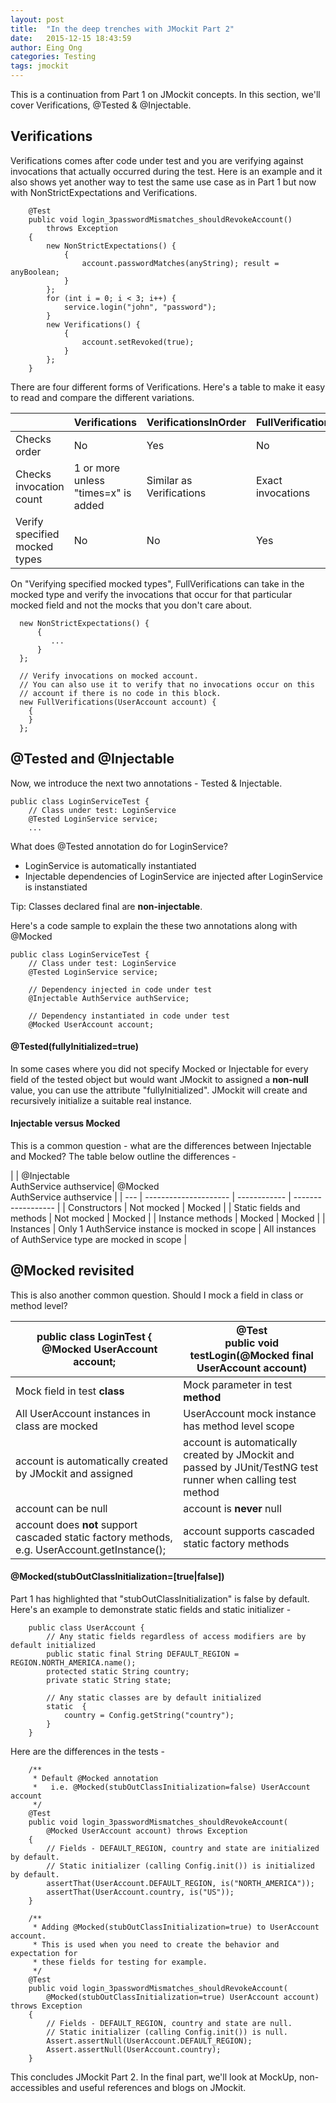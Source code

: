 ```yaml
---
layout: post
title:  "In the deep trenches with JMockit Part 2"
date:   2015-12-15 18:43:59
author: Eing Ong
categories: Testing
tags: jmockit
---
```

This is a continuation from Part 1 on JMockit concepts. In this section, we'll cover Verifications, @Tested & @Injectable.

<h2>Verifications</h2>

Verifications comes after code under test and you are verifying against invocations that actually occurred during the test. Here is an example and it also shows yet another way to test the same use case as in Part 1 but now with NonStrictExpectations and Verifications.

~~~
    @Test
    public void login_3passwordMismatches_shouldRevokeAccount()
        throws Exception
    {
        new NonStrictExpectations() {
            {
                account.passwordMatches(anyString); result = anyBoolean;
            }
        };
        for (int i = 0; i < 3; i++) {
            service.login("john", "password");
        }
        new Verifications() {
            {
                account.setRevoked(true);
            }
        };
    }
~~~

There are four different forms of Verifications. Here's a table to make it easy to read and compare the different variations. 

|     | Verifications | VerificationsInOrder | FullVerifications | FullVerificationsInOrder | 
| --- | ------------- | -------------------- | ----------------- | ------------------------ |
| Checks order | No | Yes | No | Yes |
| Checks invocation count | 1 or more unless "times=x" is added | Similar as Verifications | Exact invocations | Similar as FullVerifications|
| Verify specified mocked types | No | No | Yes | Yes |

On "Verifying specified mocked types", FullVerifications can take in the mocked type and verify the invocations that occur for that particular mocked field and not the mocks that you don't care about.

~~~
  new NonStrictExpectations() {
      {
         ...
      }
  };

  // Verify invocations on mocked account.
  // You can also use it to verify that no invocations occur on this 
  // account if there is no code in this block.
  new FullVerifications(UserAccount account) {
    {
    }
  };
~~~

<h2>@Tested and @Injectable</h2>
Now, we introduce the next two annotations - Tested & Injectable. 

~~~
public class LoginServiceTest {
    // Class under test: LoginService
    @Tested LoginService service;
    ...
~~~

What does @Tested annotation do for LoginService?

- LoginService is automatically instantiated
- Injectable dependencies of LoginService are injected after LoginService is instanstiated

Tip: Classes declared final are <b>non-injectable</b>.

Here's a code sample to explain the these two annotations along with @Mocked

~~~
public class LoginServiceTest {
    // Class under test: LoginService
    @Tested LoginService service;
 
    // Dependency injected in code under test
    @Injectable AuthService authService;

    // Dependency instantiated in code under test
    @Mocked UserAccount account;
~~~

<h4>@Tested(fullyInitialized=true)</h4>
In some cases where you did not specify Mocked or Injectable for every field of the tested object but would want JMockit to assigned a <b>non-null</b> value, you can use the attribute "fullyInitialized".  JMockit will create and recursively initialize a suitable real instance.

<h4>Injectable versus Mocked</h4>
This is a common question - what are the differences between Injectable and Mocked? The table below outline the differences -

|     | @Injectable <br>AuthService authservice| @Mocked<br>AuthService authservice |
| --- | --------------------- | ------------ | ------------------ |
| Constructors | Not mocked | Mocked |
| Static fields and methods | Not mocked | Mocked |
| Instance methods | Mocked | Mocked |
| Instances | Only 1 AuthService instance is mocked in scope | All instances of AuthService type are mocked in scope |


<h2>@Mocked revisited</h2>
This is also another common question. Should I mock a field in class or method level?

| public class LoginTest {<br>&nbsp;&nbsp;&nbsp;&nbsp;@Mocked UserAccount account;| @Test<br>public void testLogin(@Mocked final UserAccount account)  |
| --------------------- | ------------ |
| Mock field in test <b>class</b> | Mock parameter in test <b>method</b> |
| All UserAccount instances in class are mocked | UserAccount mock instance has method level scope |
| account is automatically created by JMockit and assigned | account is automatically created by JMockit and passed by JUnit/TestNG test runner when calling test method|
| account can be null | account is <b>never</b> null| 
| account does <b>not</b> support cascaded static factory methods, e.g. UserAccount.getInstance();| account supports cascaded static factory methods |

<h4>@Mocked(stubOutClassInitialization=[true|false])</h4>
Part 1 has highlighted that "stubOutClassInitialization" is false by default. Here's an example to demonstrate static fields and static initializer -

~~~
    public class UserAccount {
        // Any static fields regardless of access modifiers are by default initialized
        public static final String DEFAULT_REGION = REGION.NORTH_AMERICA.name();
        protected static String country;
        private static String state;
        
        // Any static classes are by default initialized
        static  {
            country = Config.getString("country");
        }
    }

~~~

Here are the differences in the tests -

~~~
    /** 
     * Default @Mocked annotation
     *   i.e. @Mocked(stubOutClassInitialization=false) UserAccount account
     */
    @Test
    public void login_3passwordMismatches_shouldRevokeAccount(
        @Mocked UserAccount account) throws Exception
    {
        // Fields - DEFAULT_REGION, country and state are initialized by default.
        // Static initializer (calling Config.init()) is initialized by default.
        assertThat(UserAccount.DEFAULT_REGION, is("NORTH_AMERICA"));
        assertThat(UserAccount.country, is("US"));
    }

    /** 
     * Adding @Mocked(stubOutClassInitialization=true) to UserAccount account.
     * This is used when you need to create the behavior and expectation for 
     * these fields for testing for example. 
     */
    @Test
    public void login_3passwordMismatches_shouldRevokeAccount(
        @Mocked(stubOutClassInitialization=true) UserAccount account) throws Exception
    {
        // Fields - DEFAULT_REGION, country and state are null. 
        // Static initializer (calling Config.init()) is null.
        Assert.assertNull(UserAccount.DEFAULT_REGION);
        Assert.assertNull(UserAccount.country);
    }
~~~

This concludes JMockit Part 2. In the final part, we'll look at MockUp, non-accessibles and useful references and blogs on JMockit.
